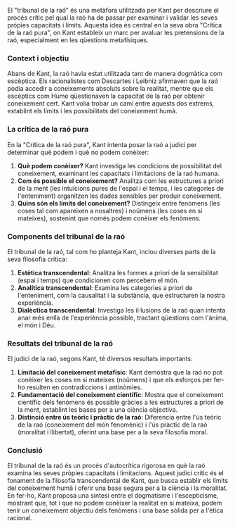 El "tribunal de la raó" és una metàfora utilitzada per Kant per descriure el procés crític pel qual la raó ha de passar per examinar i validar les seves pròpies capacitats i límits. Aquesta idea és central en la seva obra "Crítica de la raó pura", on Kant estableix un marc per avaluar les pretensions de la raó, especialment en les qüestions metafísiques.

### Context i objectiu

Abans de Kant, la raó havia estat utilitzada tant de manera dogmàtica com escèptica. Els racionalistes com Descartes i Leibniz afirmaven que la raó podia accedir a coneixements absoluts sobre la realitat, mentre que els escèptics com Hume qüestionaven la capacitat de la raó per obtenir coneixement cert. Kant volia trobar un camí entre aquests dos extrems, establint els límits i les possibilitats del coneixement humà.

### La crítica de la raó pura

En la "Crítica de la raó pura", Kant intenta posar la raó a judici per determinar què podem i què no podem conèixer:

1. **Què podem conèixer?** Kant investiga les condicions de possibilitat del coneixement, examinant les capacitats i limitacions de la raó humana.
2. **Com és possible el coneixement?** Analitza com les estructures a priori de la ment (les intuïcions pures de l'espai i el temps, i les categories de l'enteniment) organitzen les dades sensibles per produir coneixement.
3. **Quins són els límits del coneixement?** Distingeix entre fenòmens (les coses tal com apareixen a nosaltres) i noümens (les coses en si mateixes), sostenint que només podem conèixer els fenòmens.

### Components del tribunal de la raó

El tribunal de la raó, tal com ho planteja Kant, inclou diverses parts de la seva filosofia crítica:

1. **Estètica transcendental**: Analitza les formes a priori de la sensibilitat (espai i temps) que condicionen com percebem el món.
2. **Analítica transcendental**: Examina les categories a priori de l'enteniment, com la causalitat i la substància, que estructuren la nostra experiència.
3. **Dialèctica transcendental**: Investiga les il·lusions de la raó quan intenta anar més enllà de l'experiència possible, tractant qüestions com l'ànima, el món i Déu.

### Resultats del tribunal de la raó

El judici de la raó, segons Kant, té diversos resultats importants:

1. **Limitació del coneixement metafísic**: Kant demostra que la raó no pot conèixer les coses en si mateixes (noümens) i que els esforços per fer-ho resulten en contradiccions i antinòmies.
2. **Fundamentació del coneixement científic**: Mostra que el coneixement científic dels fenòmens és possible gràcies a les estructures a priori de la ment, establint les bases per a una ciència objectiva.
3. **Distinció entre ús teòric i pràctic de la raó**: Diferencia entre l'ús teòric de la raó (coneixement del món fenomènic) i l'ús pràctic de la raó (moralitat i llibertat), oferint una base per a la seva filosofia moral.

### Conclusió

El tribunal de la raó és un procés d'autocrítica rigorosa en què la raó examina les seves pròpies capacitats i limitacions. Aquest judici crític és el fonament de la filosofia transcendental de Kant, que busca establir els límits del coneixement humà i oferir una base segura per a la ciència i la moralitat. En fer-ho, Kant proposa una síntesi entre el dogmatisme i l'escepticisme, mostrant que, tot i que no podem conèixer la realitat en si mateixa, podem tenir un coneixement objectiu dels fenòmens i una base sòlida per a l'ètica racional.
